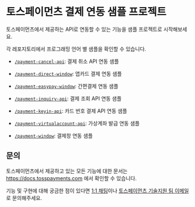 # 토스페이먼츠 결제 연동 샘플 프로젝트

토스페이먼츠에서 제공하는 API로 연동할 수 있는 기능을 샘플 프로젝트로 시작해보세요. 

각 레포지토리에서 프로그래밍 언어 별 샘플을 확인할 수 있습니다.

- [`/payment-cancel-api`](https://github.com/tosspayments/payment-samples/tree/main/payment-cancel-api): 결제 취소 API 연동 샘플

- [`/payment-direct-window`](https://github.com/tosspayments/payment-samples/tree/main/payment-direct-window): 앱카드 결제 연동 샘플

- [`/payment-easypay-window`](https://github.com/tosspayments/payment-samples/tree/main/payment-easypay-window): 간편결제 연동 샘플

- [`/payment-inquiry-api`](https://github.com/tosspayments/payment-samples/tree/main/payment-inquiry-api): 결제 조회 API 연동 샘플

- [`/payment-keyin-api`](https://github.com/tosspayments/payment-samples/tree/main/payment-keyin-api): 카드 번호 결제 API 연동 샘플
  
- [`/payment-virtualaccount-api`](https://github.com/tosspayments/payment-samples/tree/main/payment-virtualaccount-api): 가상계좌 발급 연동 샘플

- [`/payment-window`](https://github.com/tosspayments/payment-samples/tree/main/payment-window): 결제창 연동 샘플

## 문의

토스페이먼츠에서 제공하고 있는 모든 기능에 대한 문서는 https://docs.tosspayments.com 에서 확인할 수 있습니다.

기능 및 구현에 대해 궁금한 점이 있다면 [1:1 채팅](https://discord.com/invite/VdkfJnknD9)이나 [토스페이먼츠 기술지원 팀 이메일](techsupport@tosspayments.com)로 문의해주세요.
